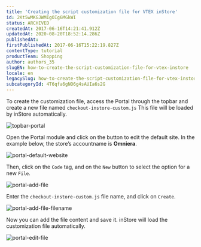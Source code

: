 ```yaml
---
title: 'Creating the script customization file for VTEX inStore'
id: 2Kt5wMKGJWMIgOIg6MGkWI
status: ARCHIVED
createdAt: 2017-06-16T14:21:41.912Z
updatedAt: 2020-08-20T18:52:14.286Z
publishedAt: 
firstPublishedAt: 2017-06-16T15:22:19.827Z
contentType: tutorial
productTeam: Shopping
author: authors_35
slugEN: how-to-create-the-script-customization-file-for-vtex-instore
locale: en
legacySlug: how-to-create-the-script-customization-file-for-vtex-instore
subcategoryId: 4T6qfa6gNO6g4sAUIa6s2G
---
```


To create the customization file, access the Portal through the topbar and create a new file named `checkout-instore-custom.js` This file will be loaded by inStore automatically. 

![topbar-portal](//images.contentful.com/alneenqid6w5/2Xenr5P0EMKCAyOq2Qmiaw/98fa99c841313072099b11553785660e/topbar-portal.png)

Open the Portal module and click on the button to edit the default site.  In the example below, the store’s accountname is  __Omniera__.

![portal-default-website](//images.contentful.com/alneenqid6w5/7GHyB8nH6o62e4MWsskgCI/e5066603fe42d311f30b47055cca9cbf/portal-default-website.png)

Then, click on the `Code` tag, and on the `New` button to select the option for a new `File`.

![portal-add-file](//images.contentful.com/alneenqid6w5/1qDZc7Yj6wyaAkIaIEMEeI/461efb062c3cc02c11084908bbb01ecc/portal-add-file.png)

Enter the `checkout-instore-custom.js` file name, and click on `Create`.

![portal-add-file-filename](//images.contentful.com/alneenqid6w5/6vdp46Cv0AgG6caSgQOe2i/3026dfc7f1de5e7b828863b5435a99c1/portal-add-file-filename.png)

Now you can add the file content and save it.  inStore will load the customization file automatically. 

![portal-edit-file](//images.contentful.com/alneenqid6w5/7HxG61bw1aW0yuK6OIycyU/dde5f00b9aeec4bbc05b7b18ebd1b0f3/portal-edit-file.png)
